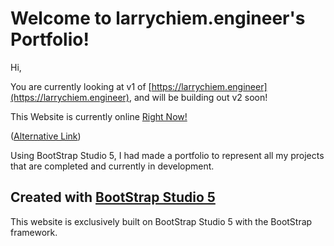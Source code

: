 
# Welcome to larrychiem.engineer's Portfolio! 

Hi,

You are currently looking at v1 of [https://larrychiem.engineer](https://larrychiem.engineer), and will be building out v2 soon!

This Website is currently online [Right Now!](https://larrychiem.engineer)

([Alternative Link](https://kfchinese.github.io/Larrychiem.engineer/)) 


Using BootStrap Studio 5, I had made a portfolio to represent all my projects that are completed and currently in development. 

## Created with [BootStrap Studio 5](https://bootstrapstudio.io/)

This website is exclusively built on BootStrap Studio 5 with the BootStrap framework.
